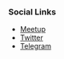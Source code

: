 ### Social Links

* [Meetup](https://www.meetup.com/OWASP-Guayaquil-Chapter/)
* [Twitter](https://twitter.com/Owasp_guayaquil)
* [Telegram](http://t.me/joinchat/AVkTNE6tCCBx_xc_ijM8sw)